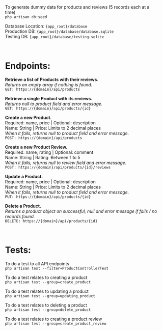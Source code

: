 <p>
To generate dummy data for products and reviews (5 records each at a time)<br/>
<code>php artisan db:seed</code>
</p>

<p>
Database Location: <code>{app_root}/database</code><br/>
Production DB: <code>{app_root}/database/database.sqlite</code><br/>
Testing DB: <code>{app_root}/database/testing.sqlite</code>
</p>

<br/>

<h1>Endpoints:</h1>
<p>
<b>Retrieve a list of Products with their reviews.</b><br/>
<i>Returns an empty array if nothing is found.</i><br/>
<code>GET: https://{domain}/api/products</code>
</p>

<p>
<b>Retrieve a single Product with its reviews.</b><br/>
<i>Returns null to product field and error message.</i><br/>
<code>GET: https://{domain}/api/products/{id}</code>
</p>

<p>
<b>Create a new Product.</b><br/>
Required: name, price | Optional: description<br/>
Name: String | Price: Limits to 2 decimal places<br/>
<i>When it fails, returns null to product field and error message.</i><br/>
<code>POST: https://{domain}/api/products</code>
</p>

<p>
<b>Create a new Product Review.</b><br/>
Required: name, rating | Optional: comment<br/>
Name: String | Rating: Between 1 to 5<br/>
<i>When it fails, returns null to review field and error message.</i><br/>
<code>POST: https://{domain}/api/products/{id}/reviews</code>
</p>

<p>
<b>Update a Product.</b><br/>
Required: name, price | Optional: description<br/>
Name: String | Price: Limits to 2 decimal places<br/>
<i>When it fails, returns null to product field and error message.</i><br/>
<code>PUT: https://{domain}/api/products/{id}</code>
</p>

<p>
<b>Delete a Product.</b><br/>
<i>Returns a product object on successful, null and error message if fails / no records found.</i><br/>
<code>DELETE: https://{domain}/api/products/{id}</code>
</p>

<br/>

<h1>Tests:</h1>
<p>
To do a test to all API endpoints<br/>
<code>php artisan test --filter=ProductControllerTest</code>
</p>

<p>
To do a test relates to creating a product<br/>
<code>php artisan test --group=create_product</code>
</p>

<p>
To do a test relates to updating a product<br/>
<code>php artisan test --group=updating_product</code>
</p>

<p>
To do a test relates to deleting a product<br/>
<code>php artisan test --group=delete_product</code>
</p>

<p>
To do a test relates to creating a product review<br/>
<code>php artisan test --group=create_product_review</code>
</p>
